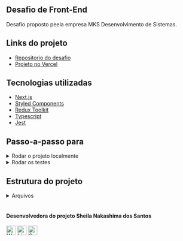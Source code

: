 ## Desafio de Front-End
Desafio proposto peela empresa MKS Desenvolvimento de Sistemas.

## Links do projeto
- [Repositorio do desafio](https://github.com/MKS-desenvolvimento-de-sistemas/mks-frontend-challenge)
- [Projeto no Vercel](https://challenge-mks-front-end.vercel.app/products)

## Tecnologias utilizadas
- [Next.js](https://nextjs.org/)
- [Styled Components](https://styled-components.com/)
- [Redux Toolkit](https://redux-toolkit.js.org/)
- [Typescript](https://www.typescriptlang.org/)
- [Jest](https://jestjs.io/)

## Passo-a-passo para
<details>
  <summary>Rodar o projeto localmente</summary><br>
  
  1. Clone o repositório `git clone git@github.com:SheilaNS/challenge-mks-front-end.git`<br>
  2. Entre na pasta do repositório que você acabou de clonar `cd challenge-mks-front-end`<br>
  3. Instale as dependências `npm install`<br>
  4. Inicialize o projeto `npm run dev`<br>
  5. Abra o navegador<br>
  6. Acesse a URL [http://localhost:3000/products](http://localhost:3000/products)<br>

</details>

<details>
  <summary>Rodar os testes</summary><br>
  
  1. Abra o terminal<br>
  2. Dentro do diretório do projeto de o seguinte comando `npm run test`<br>

  OBS: não é necessário estar rodando o projeto localmente para rodar os testes.
</details>

## Estrutura do projeto
<details>
  <summary>Arquivos</summary><br>

```
.
├── public
│   ├── favicon.ico
│   ├── next.svg
│   ├── thirteen.svg
│   └── vercel.svg
├── src
│   ├── __tests__
│   │   ├── data
│   │   │   └── products.ts
│   │   ├── helpers
│   │   │   └── renderWithProvider.tsx
│   │   ├── 00-index.test.tsx
│   │   ├── 01-header.test.tsx
│   │   ├── 02-footer.test.tsx
│   │   ├── 03-producrCart.test.tsx
│   │   ├── 04-emptyCart.test.tsx
│   ├── @types
│   │   ├── interfaces
│   │   │   └── index.ts
│   │   └── styled.d.ts
│   ├── assets
│   │   ├── cart-icon.svg
│   │   ├── iphone-x.png
│   │   ├── logo.svg
│   │   └── shopping-bag.svg
│   ├── components
│   │   ├── CartCard
│   │   │   ├── index.tsx
│   │   │   └── styles.ts
│   │   ├── CartModal
│   │   │   ├── index.tsx
│   │   │   └── styles.ts
│   │   ├── Footer
│   │   │   ├── index.tsx
│   │   │   └── styles.ts
│   │   ├── Header
│   │   │   ├── index.tsx
│   │   │   └── styles.ts
│   │   └── ProductCard
│   │       ├── index.tsx
│   │       └── styles.ts
│   ├── hooks
│   │   └── index.ts
│   ├── pages
│   │   ├── api
│   │   │   └── fetchProducts.ts
│   │   ├── products
│   │   │   └── index.tsx
│   │   ├── _app.tsx
│   │   ├── _document.tsx
│   ├── redux
│   │   ├── reducers
│   │   │   └── cart.ts
│   │   └── store
│   │       └── index.ts
│   ├── styles
│   │   ├── global.ts
│   │   ├── styles.ts
│   │   └── themes
│   │       └── default.ts
│   └── utils
│       └── index.ts
├── .eslintrc.json
├── .gitignore
├── jest.config.js
├── jest.setup.js
├── next.config.js
├── package-lock.json
├── package.json
├── README.md
└── tsconfig.json
```

</details>

<br>

#### Desenvolvedora do projeto Sheila Nakashima dos Santos
<a href="https://wa.me/+5511995985416?text=Sheila%20Dev" target="_blank" rel="external"><img src="https://img.shields.io/badge/WhatsApp-25D366?style=for-the-badge&logo=whatsapp&logoColor=white" alt="WhatsApp" height="25px" /></a>
<a href="https://www.linkedin.com/in/sheila-nakashima-dos-santos/" target="_blank" rel="external"><img src="https://img.shields.io/badge/LinkedIn-0077B5?style=for-the-badge&logo=linkedin&logoColor=white" alt="LinkedIn" height="25px"></a>
<a href="mailto:shei.nsantos@gmail.com" target="_blank" rel="external"><img src="https://img.shields.io/badge/Gmail-D14836?style=for-the-badge&logo=gmail&logoColor=white" alt="Gmail" height="25px"></a>
